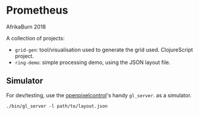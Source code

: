 # Prometheus

AfrikaBurn 2018

A collection of projects:

- `grid-gen`: tool/visualisation used to generate the grid used.
ClojureScript project.
- `ring-demo`: simple processing demo, using the JSON layout file.

## Simulator

For dev/testing, use the [openpixelcontrol][opc]'s handy `gl_server`.
as a simulator.

    ./bin/gl_server -l path/to/layout.json

[opc]: https://github.com/zestyping/openpixelcontrol

